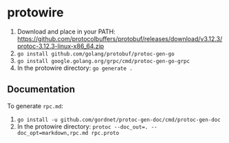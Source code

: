 protowire
=========

1. Download and place in your PATH:
   https://github.com/protocolbuffers/protobuf/releases/download/v3.12.3/protoc-3.12.3-linux-x86_64.zip
2. `go install github.com/golang/protobuf/protoc-gen-go`
3. `go install google.golang.org/grpc/cmd/protoc-gen-go-grpc`
4. In the protowire directory: `go generate .`

Documentation
-------------

To generate `rpc.md`:
1. `go install -u github.com/gordnet/protoc-gen-doc/cmd/protoc-gen-doc`
2. In the protowire directory: `protoc --doc_out=. --doc_opt=markdown,rpc.md rpc.proto`
